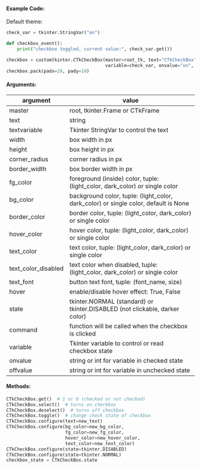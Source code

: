 #### Example Code:
Default theme:
```python
check_var = tkinter.StringVar("on")

def checkbox_event():
    print("checkbox toggled, current value:", check_var.get())

checkbox = customtkinter.CTkCheckBox(master=root_tk, text="CTkCheckBox", command=checkbox_event,
                                     variable=check_var, onvalue="on", offvalue="off")
checkbox.pack(padx=20, pady=10)
```

#### Arguments:

argument | value
--- | ---
master | root, tkinter.Frame or CTkFrame
text | string
textvariable | Tkinter StringVar to control the text
width | box width in px
height | box height in px
corner_radius | corner radius in px
border_width | box border width in px
fg_color | foreground (inside) color, tuple: (light_color, dark_color) or single color
bg_color | background color, tuple: (light_color, dark_color) or single color, default is None
border_color | border color, tuple: (light_color, dark_color) or single color
hover_color | hover color, tuple: (light_color, dark_color) or single color
text_color | text color, tuple: (light_color, dark_color) or single color
text_color_disabled | text color when disabled, tuple: (light_color, dark_color) or single color
text_font | button text font, tuple: (font_name, size)
hover | enable/disable hover effect: True, False
state | tkinter.NORMAL (standard) or tkinter.DISABLED (not clickable, darker color)
command | function will be called when the checkbox is clicked 
variable | Tkinter variable to control or read checkbox state
onvalue | string or int for variable in checked state
offvalue | string or int for variable in unchecked state

#### Methods:
```python
CTkCheckBox.get()  # 1 or 0 (checked or not checked)
CTkCheckBox.select()  # turns on checkbox
CTkCheckBox.deselect()  # turns off checkbox
CTkCheckBox.toggle()  # change check state of checkbox
CTkCheckBox.configure(text=new_text)
CTkCheckBox.configure(bg_color=new_bg_color,
                      fg_color=new_fg_color,
                      hover_color=new_hover_color,
                      text_color=new_text_color)
CTkCheckBox.configure(state=tkinter.DISABLED)
CTkCheckBox.configure(state=tkinter.NORMAL)
checkbox_state = CTkCheckBox.state
```